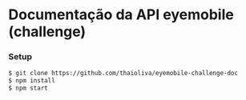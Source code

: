 # Documentação da API eyemobile (challenge)

### Setup 
```sh
$ git clone https://github.com/thaioliva/eyemobile-challenge-doc 
$ npm install
$ npm start
```
